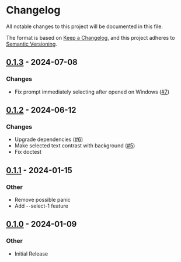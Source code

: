 # Changelog
All notable changes to this project will be documented in this file.

The format is based on [Keep a Changelog](https://keepachangelog.com/en/1.0.0/),
and this project adheres to [Semantic Versioning](https://semver.org/spec/v2.0.0.html).

## [0.1.3](https://github.com/knutwalker/fuzzy-select/compare/0.1.2...0.1.3) - 2024-07-08

### Changes

- Fix prompt immediately selecting after opened on Windows ([#7](https://github.com/knutwalker/fuzzy-select/pull/7))

## [0.1.2](https://github.com/knutwalker/fuzzy-select/compare/0.1.1...0.1.2) - 2024-06-12

### Changes

- Upgrade dependencies ([#6](https://github.com/knutwalker/fuzzy-select/pull/6))
- Make selected text contrast with background ([#5](https://github.com/knutwalker/fuzzy-select/pull/5))
- Fix doctest

## [0.1.1](https://github.com/knutwalker/fuzzy-select/compare/v0.1.0...v0.1.1) - 2024-01-15

### Other

- Remove possible panic
- Add --select-1 feature

## [0.1.0](https://github.com/knutwalker/fuzzy-select/releases/tag/v0.1.0) - 2024-01-09

### Other

- Initial Release
